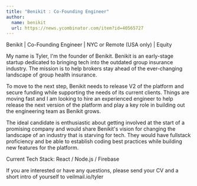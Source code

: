 ```yaml
---
title: "Benikit : Co-Founding Engineer"
author:
  name: benikit
  url: https://news.ycombinator.com/item?id=40565727
---
```

Benikit | Co-Founding Engineer | NYC or Remote (USA only) | Equity

My name is Tyler, I&#x27;m the founder of Benikit.  Benikit is an early-stage startup dedicated to bringing tech into the outdated group insurance industry.  The mission is to help brokers stay ahead of the ever-changing landscape of group health insurance.

To move to the next step, Benikit needs to release V2 of the platform and secure funding while supporting the needs of its current clients. Things are moving fast and I am looking to hire an experienced engineer to help release the next version of the platform and play a key role in building out the engineering team as Benikit grows.

The ideal candidate is enthusiastic about getting involved at the start of a promising company and would share Benikit&#x27;s vision for changing the landscape of an industry that is starving for tech.  They would have fullstack proficiency and be able to establish coding best practices while building new features for the platform.

Current Tech Stack: React &#x2F; Node.js &#x2F; Firebase

If you are interested or have any questions, please send your CV and a short intro of yourself to veilmail.io&#x2F;tyler
